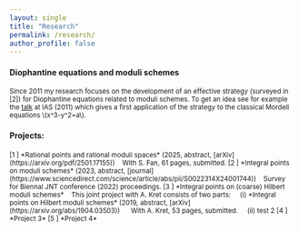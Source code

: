 ```yaml
---
layout: single
title: "Research"
permalink: /research/
author_profile: false
---
```


#### Diophantine equations and moduli schemes

<small>Since 2011 my research focuses on the development of an effective strategy (surveyed in [2]) for Diophantine equations related to moduli schemes. To get an idea see for example the [talk](www.ias.edu/video/short/vonkenel) at IAS (2011) which gives a first application of the strategy to the classical Mordell equations \\(x^3-y^2=a\\).</small>
#### Projects:
<small>
[1 ] *Rational points and rational moduli spaces* (2025, abstract<!--(../_research/proj1.md)-->, [arXiv](https://arxiv.org/pdf/2501.17155))  
&nbsp;&nbsp; With S. Fan, 61 pages, submitted.  
[2 ] *Integral points on moduli schemes*  (2023, abstract, [journal](https://www.sciencedirect.com/science/article/abs/pii/S0022314X24001744))  
&nbsp;&nbsp; Survey for Biennal JNT conference (2022) proceedings.  
[3 ] *Integral points on (coarse) Hilbert moduli schemes*  
&nbsp;&nbsp; This joint project with A. Kret consists of two parts:  
&nbsp;&nbsp;&nbsp; (i) *Integral points on Hilbert moduli schemes* (2019, abstract, [arXiv](https://arxiv.org/abs/1904.03503))  
&nbsp;&nbsp;&nbsp;&nbsp; With A. Kret, 53 pages, submitted.  
&nbsp;&nbsp;&nbsp; (ii) test 2  
[4 ] *Project 3*  
[5 ] *Project 4*  
</small>
